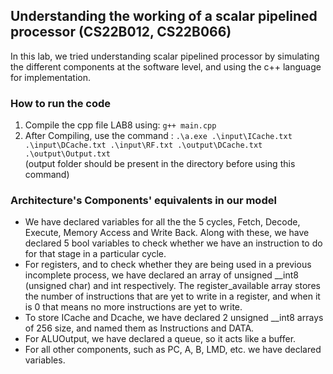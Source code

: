 ## Understanding the working of a scalar pipelined processor (CS22B012, CS22B066)
In this lab, we tried understanding scalar pipelined processor by simulating the different components at the software level, and using the c++ language for implementation.
### How to run the code
 1. Compile the cpp file LAB8 using:
           `g++ main.cpp`
 2. After Compiling, use the command : `.\a.exe .\input\ICache.txt .\input\DCache.txt .\input\RF.txt .\output\DCache.txt .\output\Output.txt` <br>
     (output folder should be present in the directory before using this command)
 
### Architecture's Components' equivalents in our model
* We have declared variables for all the the 5 cycles, Fetch, Decode, Execute, Memory Access and Write Back. Along with these, we have declared 5 bool variables to check whether we have an instruction to do for that stage in a particular cycle.
* For registers, and to check whether they are being used in a previous incomplete process, we have declared an array of unsigned __int8 (unsigned char) and int respectively. The register_available array stores the number of instructions that are yet to write in a register, and when it is 0 that means no more instructions are yet to write. 
* To store ICache and Dcache, we have declared 2 unsigned __int8 arrays of 256 size, and named them as Instructions and DATA.
* For ALUOutput, we have declared a queue, so it acts like a buffer.
* For all other components, such as PC, A, B, LMD, etc. we have declared variables.

